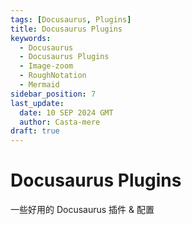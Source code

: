 ```yaml
---
tags: [Docusaurus, Plugins]
title: Docusaurus Plugins
keywords:
  - Docusaurus
  - Docusaurus Plugins
  - Image-zoom
  - RoughNotation
  - Mermaid
sidebar_position: 7
last_update:
  date: 10 SEP 2024 GMT
  author: Casta-mere
draft: true
---
```


# Docusaurus Plugins

一些好用的 Docusaurus 插件 & 配置

